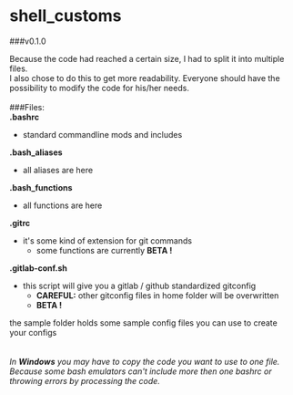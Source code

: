 # shell_customs

###v0.1.0

Because the code had reached a certain size, I had to split it into multiple files.<br/>
I also chose to do this to get more readability. Everyone should have the possibility to modify the code for his/her needs.<br/>
<br/>
###Files:<br/>
**.bashrc**<br/>
- standard commandline mods and includes<br/>

**.bash_aliases**<br/>
- all aliases are here<br/>

**.bash_functions**<br/>
- all functions are here<br/>

**.gitrc**<br/>
- it's some kind of extension for git commands<br/>
  - some functions are currently **BETA !**<br/>

**.gitlab-conf.sh**<br/>
- this script will give you a gitlab / github standardized gitconfig<br/>
  - **CAREFUL:** other gitconfig files in home folder will be overwritten<br/>
  - **BETA !**<br/>

the sample folder holds some sample config files you can use to create your configs<br/>
<br/>
<br/>
*In **Windows** you may have to copy the code you want to use to one file. Because some bash emulators can't include more then one bashrc or throwing errors by processing the code.*